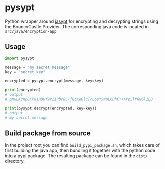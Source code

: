 # pysypt

Python wrapper around [jasypt](http://www.jasypt.org/) for encrypting and decrypting strings using the BouncyCastle
Provider. The corresponding java code is located in `src/java/encryption-app`

## Usage

```python
import pysypt

message = "my secret message"
key = "secret_key"

encrypted = pysypt.encrypt(message, key=key)

print(encrypted)
# output
# pmwLKcnp8KP8jHDUf9r21Pbr8L/jQcKeOlcIrLosYSWpL6DhCY+APpSlPRwGl1EB

print(pysypt.decrypt(encrypted, key=key))
# output
# my secret message
```

## Build package from source

In the project root you can find `build_pypi_package.sh`, which takes care of first building the java app, then bundling
it together with the python code into a pypi package. The resulting package can be found in the `dist/` directory.
